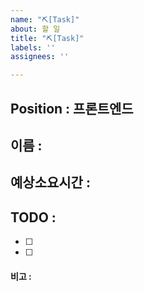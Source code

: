 ```yaml
---
name: "⛏[Task]"
about: 할 일
title: "⛏[Task]"
labels: ''
assignees: ''

---
```


## Position : 프론트엔드

## 이름 : 

## 예상소요시간 : 

## TODO : 
- [ ]
- [ ]

#### 비고 :
